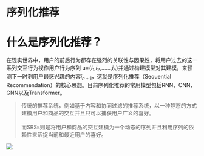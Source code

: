 # 序列化推荐

# 什么是序列化推荐？

在现实世界中，用户的前后行为都存在强烈的关联性与因果性，将用户过去的这一系列交互行为视作用户行为序列 u={$i_1$,$i_2$,……,$i_n$}并通过构建模型对其建模，来预测下一时刻用户最感兴趣的内容$i_{n+1}$，这就是序列化推荐（Sequential Recommendation）的核心思想。目前序列化推荐的常用模型包括RNN、CNN、GNN以及Transformer。



> 传统的推荐系统，例如基于内容和协同过滤的推荐系统，以一种静态的方式建模用户和商品的交互并且只可以捕获用户广义的喜好。
<br/><br/>
而SRSs则是将用户和商品的交互建模为一个动态的序列并且利用序列的依赖性来活捉当前和最近用户的喜好。

![](static/boxcnolggxKhDZDBzIFPIaDFfhc.png)

